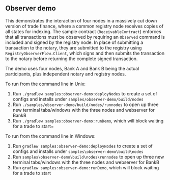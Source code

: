 Observer demo
-------------

This demonstrates the interaction of four nodes in a massively cut down version of trade finance, where a common registry
node receives copies of all states for indexing. The sample contract (``ReceivableContract``) enforces that all transactions
must be observed by requiring an ``Observed`` command is included and signed by the registry node. In place of submitting
a transaction to the notary, they are submitted to the registry using ``RegistryObserverFlow.Client``, which signs and
then submits the transaction to the notary before returning the complete signed transaction.

The demo uses four nodes, Bank A and Bank B being the actual participants, plus independent notary and registry nodes.

To run from the command line in Unix:

1. Run ``./gradlew samples:observer-demo:deployNodes`` to create a set of configs and installs under ``samples/observer-demo/build/nodes``
2. Run ``./samples/observer-demo/build/nodes/runnodes`` to open up three new terminal tabs/windows with the three nodes and webserver for BankB
3. Run ``./gradlew samples:observer-demo:runDemo``, which will block waiting for a trade to start=

To run from the command line in Windows:

1. Run ``gradlew samples:observer-demo:deployNodes`` to create a set of configs and installs under ``samples\observer-demo\build\nodes``
2. Run ``samples\observer-demo\build\nodes\runnodes`` to open up three new terminal tabs/windows with the three nodes and webserver for BankB
3. Run ``gradlew samples:observer-demo:runDemo``, which will block waiting for a trade to start

